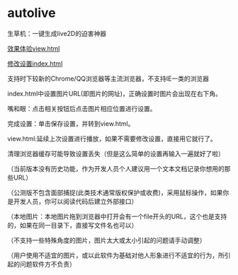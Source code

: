 # autolive
生草机：一键生成live2D的迫害神器

[效果体验view.html](https://yyhhenry.github.io/autolive/view.html)

[修改设置index.html](https://yyhhenry.github.io/autolive/index.html)


支持时下较新的Chrome/QQ浏览器等主流浏览器，不支持IE一类的浏览器

index.html中设置图片URL(即图片的网址)，正确设置时图片会出现在右下角。

嘴和眼：点击相关按钮后点击图片相应位置进行设置。

完成设置：单击保存设置，并转到view.html。

view.html:延续上次设置进行播放，如果不需要修改设置，直接用它就行了。

清理浏览器缓存可能导致设置丢失（但是这么简单的设置再输入一遍就好了啦）


（当前版本没有历史功能，作为开发人员个人建议用一个文本文档记录你想用的那些URL）

（公测版不包含面部捕捉(此类技术通常版权保护或收费)，采用鼠标操作，如果你是开发人员，你可以阅读代码后建立外部接口）

（本地图片：本地图片拖到浏览器中打开会有一个file开头的URL，这个也是支持的，如果在同一目录下，直接写文件名也可以）

（不支持一些特殊角度的图片，图片太大或太小引起的问题请手动调整）

（用户使用不适宜的图片，或以此软件为基础对他人形象进行不适宜的行为，所引起的问题软件方不负责）
